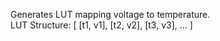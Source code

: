 Generates LUT mapping voltage to temperature.\
LUT Structure: [ [t1, v1], [t2, v2], [t3, v3], ... ]
